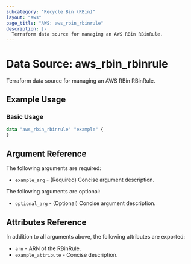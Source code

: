 ```yaml
---
subcategory: "Recycle Bin (RBin)"
layout: "aws"
page_title: "AWS: aws_rbin_rbinrule"
description: |-
  Terraform data source for managing an AWS RBin RBinRule.
---
```


# Data Source: aws_rbin_rbinrule

Terraform data source for managing an AWS RBin RBinRule.

## Example Usage

### Basic Usage

```terraform
data "aws_rbin_rbinrule" "example" {
}
```

## Argument Reference

The following arguments are required:

* `example_arg` - (Required) Concise argument description.

The following arguments are optional:

* `optional_arg` - (Optional) Concise argument description.

## Attributes Reference

In addition to all arguments above, the following attributes are exported:

* `arn` - ARN of the RBinRule.
* `example_attribute` - Concise description.
